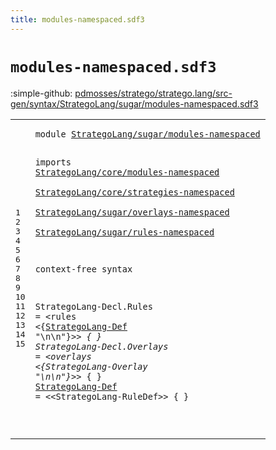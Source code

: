 ```yaml
---
title: modules-namespaced.sdf3
---
```


# `modules-namespaced.sdf3`

:simple-github: [pdmosses/stratego/stratego.lang/src-gen/syntax/StrategoLang/sugar/modules-namespaced.sdf3]

[pdmosses/stratego/stratego.lang/src-gen/syntax/StrategoLang/sugar/modules-namespaced.sdf3]: https://github.com/pdmosses/stratego/blob/master/stratego.lang/src-gen/syntax/StrategoLang/sugar/modules-namespaced.sdf3 "The source file on GitHub"

<div class="sdf3"><table class="highlighttable"><tbody><tr><td class="linenos"><div class="linenodiv"><pre><span></span>1
2
3
4
5
6
7
8
9
10
11
12
13
14
15
</pre></div></td>
<td class="code"><pre><code><span class="keyword">module</span> <a href="../main-namespaced.sdf3#StrategoLang/sugar/modules-namespaced_224_261" id="StrategoLang/sugar/modules-namespaced_7_44" title="Referenced at ../main-namespaced.sdf3 line 8">StrategoLang/sugar/modules-namespaced</a>

<span class="keyword">imports</span>
  <a href="../../core/modules-namespaced.sdf3#StrategoLang/core/modules-namespaced_7_43" id="StrategoLang/core/modules-namespaced_56_92" title="Defined at ../../core/modules-namespaced.sdf3 line 1">StrategoLang/core/modules-namespaced</a>        
  <a href="../../core/strategies-namespaced.sdf3#StrategoLang/core/strategies-namespaced_7_46" id="StrategoLang/core/strategies-namespaced_96_135" title="Defined at ../../core/strategies-namespaced.sdf3 line 1">StrategoLang/core/strategies-namespaced</a>        
  <a href="../overlays-namespaced.sdf3#StrategoLang/sugar/overlays-namespaced_7_45" id="StrategoLang/sugar/overlays-namespaced_139_177" title="Defined at ../overlays-namespaced.sdf3 line 1">StrategoLang/sugar/overlays-namespaced</a>        
  <a href="../rules-namespaced.sdf3#StrategoLang/sugar/rules-namespaced_7_42" id="StrategoLang/sugar/rules-namespaced_181_216" title="Defined at ../rules-namespaced.sdf3 line 1">StrategoLang/sugar/rules-namespaced</a>

<span class="keyword">context-free syntax</span>

  <span id="StrategoLang-Decl_241_258" title="Not referenced locally, nor via imports">StrategoLang-Decl</span>.<span class="cons_Constructor"><span id="Rules_259_264" title="Not referenced locally, nor via imports">Rules</span></span> = &lt;<span class="cons_String">rules</span>
  &lt;{<a href="#StrategoLang-Def_393_409" id="StrategoLang-Def_278_294" title="Defined at line 15">StrategoLang-Def</a> <span class="cons_Lit">"\n\n"</span>}*&gt;&gt; { }
  <span id="StrategoLang-Decl_312_329" title="Not referenced locally, nor via imports">StrategoLang-Decl</span>.<span class="cons_Constructor"><span id="Overlays_330_338" title="Not referenced locally, nor via imports">Overlays</span></span> = &lt;<span class="cons_String">overlays</span>
  &lt;{StrategoLang-Overlay <span class="cons_Lit">"\n\n"</span>}*&gt;&gt; { }
  <a href="#StrategoLang-Def_278_294" id="StrategoLang-Def_393_409" title="Referenced at line 12">StrategoLang-Def</a> = &lt;&lt;StrategoLang-RuleDef&gt;&gt; { }

</code></pre></td></tr></tbody></table></div>